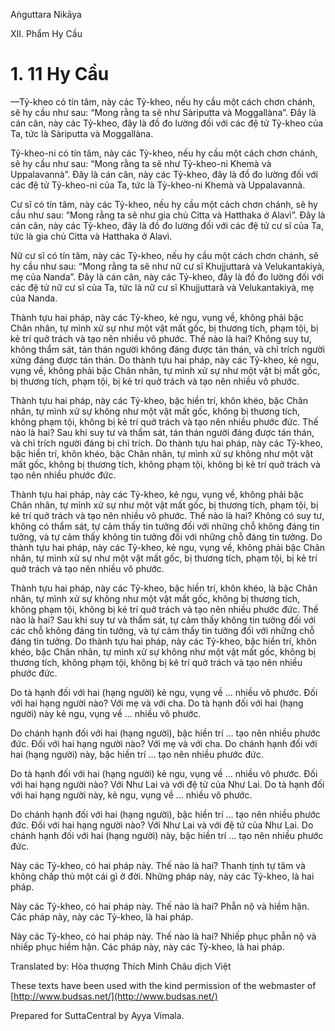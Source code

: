  

Aṅguttara Nikāya

XII. Phẩm Hy Cầu

# 1\. 11 Hy Cầu

—Tỷ-kheo có tín tâm, này các Tỷ-kheo, nếu hy cầu một cách chơn chánh, sẽ hy cầu như sau: “Mong rằng ta sẽ như Sàriputta và Moggallàna”. Ðây là cán cân, này các Tỷ-kheo, đây là đồ đo lường đối với các đệ tử Tỷ-kheo của Ta, tức là Sàriputta và Moggallàna.

Tỷ-kheo-ni có tín tâm, này các Tỷ-kheo, nếu hy cầu một cách chơn chánh, sẽ hy cầu như sau: “Mong rằng ta sẽ như Tỷ-kheo-ni Khemà và Uppalavannà”. Ðây là cán cân, này các Tỷ-kheo, đây là đồ đo lường đối với các đệ tử Tỷ-kheo-ni của Ta, tức là Tỷ-kheo-ni Khemà và Uppalavannà.

Cư sĩ có tín tâm, này các Tỷ-kheo, nếu hy cầu một cách chơn chánh, sẽ hy cầu như sau: “Mong rằng ta sẽ như gia chủ Citta và Hatthaka ở Alavì”. Ðây là cán cân, này các Tỷ-kheo, đây là đồ đo lường đối với các đệ tử cư sĩ của Ta, tức là gia chủ Citta và Hatthaka ở Alavì.

Nữ cư sĩ có tín tâm, này các Tỷ-kheo, nếu hy cầu một cách chơn chánh, sẽ hy cầu như sau: “Mong rằng ta sẽ như nữ cư sĩ Khujjuttarà và Velukantakiyà, mẹ của Nanda”. Ðây là cán cân, này các Tỷ-kheo, đây là đồ đo lường đối với các đệ tử nữ cư sĩ của Ta, tức là nữ cư sĩ Khujjuttarà và Velukantakiyà, mẹ của Nanda.

Thành tựu hai pháp, này các Tỷ-kheo, kẻ ngu, vụng về, không phải bậc Chân nhân, tự mình xử sự như một vật mất gốc, bị thương tích, phạm tội, bị kẻ trí quở trách và tạo nên nhiều vô phước. Thế nào là hai? Không suy tư, không thẩm sát, tán thán người không đáng được tán thán, và chỉ trích người xứng đáng được tán thán. Do thành tựu hai pháp, này các Tỷ-kheo, kẻ ngu, vụng về, không phải bậc Chân nhân, tự mình xử sự như một vật bị mất gốc, bị thương tích, phạm tội, bị kẻ trí quở trách và tạo nên nhiều vô phước.

Thành tựu hai pháp, này các Tỷ-kheo, bậc hiền trí, khôn khéo, bậc Chân nhân, tự mình xử sự không như một vật mất gốc, không bị thương tích, không phạm tội, không bị kẻ trí quở trách và tạo nên nhiều phước đức. Thế nào là hai? Sau khi suy tư và thẩm sát, tán thán người đáng được tán thán, và chỉ trích người đáng bị chỉ trích. Do thành tựu hai pháp, này các Tỷ-kheo, bậc hiền trí, khôn khéo, bậc Chân nhân, tự mình xử sự không như một vật mất gốc, không bị thương tích, không phạm tội, không bị kẻ trí quở trách và tạo nên nhiều phước đức.

Thành tựu hai pháp, này các Tỷ-kheo, kẻ ngu, vụng về, không phải bậc Chân nhân, tự mình xử sự như một vật mất gốc, bị thương tích, phạm tội, bị kẻ trí quở trách và tạo nên nhiều vô phước. Thế nào là hai? Không có suy tư, không có thẩm sát, tự cảm thấy tin tưởng đối với những chỗ không đáng tin tưởng, và tự cảm thấy không tin tưởng đối với những chỗ đáng tin tưởng. Do thành tựu hai pháp, này các Tỷ-kheo, kẻ ngu, vụng về, không phải bậc Chân nhân, tự mình xử sự như một vật mất gốc, bị thương tích, phạm tội, bị kẻ trí quở trách và tạo nên nhiều vô phước.

Thành tựu hai pháp, này các Tỷ-kheo, bậc hiền trí, khôn khéo, là bậc Chân nhân, tự mình xử sự không như một vật mất gốc, không bị thương tích, không phạm tội, không bị kẻ trí quở trách và tạo nên nhiều phước đức. Thế nào là hai? Sau khi suy tư và thẩm sát, tự cảm thấy không tin tưởng đối với các chỗ không đáng tin tưởng, và tự cảm thấy tin tưởng đối với những chỗ đáng tin tưởng. Do thành tựu hai pháp, này các Tỷ-kheo, bậc hiền trí, khôn khéo, bậc Chân nhân, tự mình xử sự không như một vật mất gốc, không bị thương tích, không phạm tội, không bị kẻ trí quở trách và tạo nên nhiều phước đức.

Do tà hạnh đối với hai (hạng người) kẻ ngu, vụng về ... nhiều vô phước. Ðối với hai hạng người nào? Với mẹ và với cha. Do tà hạnh đối với hai (hạng người) này kẻ ngu, vụng về ... nhiều vô phước.

Do chánh hạnh đối với hai (hạng người), bậc hiền trí ... tạo nên nhiều phước đức. Ðối với hai hạng người nào? Với mẹ và với cha. Do chánh hạnh đối với hai (hạng người) này, bậc hiền trí ... tạo nên nhiều phước đức.

Do tà hạnh đối với hai (hạng người) kẻ ngu, vụng về ... nhiều vô phước. Ðối với hai hạng người nào? Với Như Lai và với đệ tử của Như Lai. Do tà hạnh đối với hai hạng người này, kẻ ngu, vụng về ... nhiều vô phước.

Do chánh hạnh đối với hai (hạng người), bậc hiền trí ... tạo nên nhiều phước đức. Ðối với hai hạng người nào? Với Như Lai và với đệ tử của Như Lai. Do chánh hạnh đối với hai (hạng người) này, bậc hiền trí ... tạo nên nhiều phước đức.

Này các Tỷ-kheo, có hai pháp này. Thế nào là hai? Thanh tịnh tự tâm và không chấp thủ một cái gì ở đời. Những pháp này, này các Tỷ-kheo, là hai pháp.

Này các Tỷ-kheo, có hai pháp này. Thế nào là hai? Phẫn nộ và hiềm hận. Các pháp này, này các Tỷ-kheo, là hai pháp.

Này các Tỷ-kheo, có hai pháp này. Thế nào là hai? Nhiếp phục phẫn nộ và nhiếp phục hiềm hận. Các pháp này, này các Tỷ-kheo, là hai pháp.

Translated by: Hòa thượng Thích Minh Châu dịch Việt

These texts have been used with the kind permission of the webmaster of [http://www.budsas.net/](http://www.budsas.net/)

Prepared for SuttaCentral by Ayya Vimala.